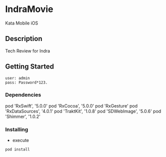# IndraMovie

Kata Mobile iOS

## Description

Tech Review for Indra

## Getting Started
 ```
 user: admin
 pass: Password*123.
```
### Dependencies

  pod 'RxSwift', '5.0.0' 
  pod 'RxCocoa', '5.0.0'
  pod 'RxGesture'
  pod 'RxDataSources', '4.0.1'
  pod 'TraktKit', '1.0.8'
  pod 'SDWebImage', '5.0.6'
  pod 'Shimmer', '1.0.2'

### Installing

* execute
```
pod install
```
